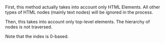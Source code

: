 First, this method actually takes into account only HTML Elements. All other types of HTML nodes (mainly text nodes) will be ignored in the process.

Then, this takes into account only top-level elements. The hierarchy of nodes is not traversed.

Note that the index is 0-based.
